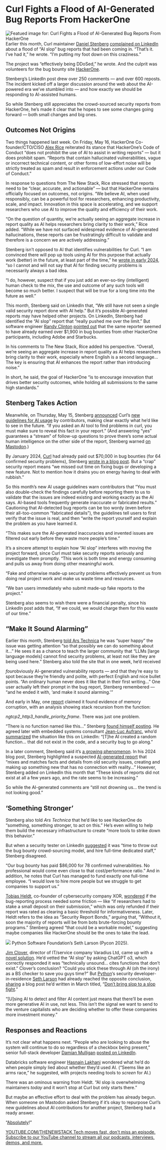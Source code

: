 # Curl Fights a Flood of AI-Generated Bug Reports From HackerOne
![Featued image for: Curl Fights a Flood of AI-Generated Bug Reports From HackerOne](https://cdn.thenewstack.io/media/2025/05/2a944577-sky-2713230_1280-1024x768.jpg)
Earlier this month, Curl maintainer [Daniel Stenberg](https://www.linkedin.com/in/danielstenberg/) [complained on LinkedIn](https://www.linkedin.com/posts/danielstenberg_hackerone-curl-activity-7324820893862363136-glb1?utm_source=share&utm_medium=member_desktop&rcm=ACoAAAy0NmwBik8M9HA68ZGPBUrhjbXeEOFFBaA) about a flood of “AI slop” bug reports that had been coming in. “That’s it. I’ve had it,” he wrote. “I’m putting my foot down on this craziness.”

The project was “effectively being DDoSed,” he wrote. And the culprit was volunteers for the bug bounty site [HackerOne](https://www.hackerone.com/).

Stenberg’s LinkedIn post drew over 250 comments — and over 600 reposts. The incident kicked off a larger discussion around the web about the AI-powered era we’ve stumbled into — and how exactly we should be responding to AI-assisted humans.

So while Stenberg still appreciates the crowd-sourced security reports from HackerOne, he’s made it clear that he hopes to see some changes going forward — both small changes and big ones.

## Outcomes Not Origins
Two things happened last week. On Friday, May 16, HackerOne Co-founder/CTO/CISO [Alex Rice](https://www.linkedin.com/in/alexrice/) reiterated its stance that HackerOne’s Code of Conduct “does not prohibit the use of AI to assist in writing reports” — but it does prohibit spam. “Reports that contain hallucinated vulnerabilities, vague or incorrect technical content, or other forms of low-effort noise will be strictly treated as spam and result in enforcement actions under our Code of Conduct.”

In response to questions from The New Stack, Rice stressed that reports need to be “clear, accurate, and actionable” — but that HackerOne remains officially focused on outcomes, not origins. “We believe AI, when used responsibly, can be a powerful tool for researchers, enhancing productivity, scale, and impact. Innovation in this space is accelerating, and we support researchers who use AI to improve the quality and efficiency of their work.

“On the question of quantity, we’re actually seeing an aggregate increase in report quality as AI helps researchers bring clarity to their work,” Rice added. “While we have not surfaced widespread evidence of AI-generated hallucinations, these reports can be frustratingly difficult to validate and therefore is a concern we are actively addressing.”

Stenberg isn’t opposed to AI that identifies vulnerabilities for Curl. “I am convinced there will pop up tools using AI for this purpose that actually work (better) in the future, at least part of the time,” he [wrote in early 2024](https://daniel.haxx.se/blog/2024/01/02/the-i-in-llm-stands-for-intelligence/), “so I cannot and will not say that AI for finding security problems is necessarily always a bad idea.

“I do, however, suspect that if you just add an ever-so-tiny (intelligent) human check to the mix, the use and outcome of any such tools will become so much better. I suspect that will be true for a long time into the future as well.”

This month, Stenberg said on LinkedIn that, “We still have not seen a single valid security report done with AI help.” But it’s possible AI-generated reports may have helped other projects. On LinkedIn, Stenberg had identified the “AI slop” report that “really pushed me over the limit.” But software engineer [Randy Clinton](https://www.linkedin.com/in/raclinton/) [pointed out](https://www.linkedin.com/feed/update/urn:li:activity:7324820893862363136?commentUrn=urn%3Ali%3Acomment%3A%28activity%3A7324820893862363136%2C7324823934531432448%29&replyUrn=urn%3Ali%3Acomment%3A%28activity%3A7324820893862363136%2C7324923922045411328%29&dashCommentUrn=urn%3Ali%3Afsd_comment%3A%287324823934531432448%2Curn%3Ali%3Aactivity%3A7324820893862363136%29&dashReplyUrn=urn%3Ali%3Afsd_comment%3A%287324923922045411328%2Curn%3Ali%3Aactivity%3A7324820893862363136%29) that the same reporter seemed to have already earned over $1,900 in bug bounties from other HackerOne participants, including Adobe and Starbucks.

In his comments to The New Stack, Rice added his perspective. “Overall, we’re seeing an aggregate increase in report quality as AI helps researchers bring clarity to their work, especially where English is a second language… The key is ensuring that AI enhances the report rather than introducing noise.”

In short, he said, the goal of HackerOne “is to encourage innovation that drives better security outcomes, while holding all submissions to the same high standards.”

## Stenberg Takes Action
Meanwhile, on Thursday, May 15, Stenberg [announced](https://mastodon.social/@bagder/114511780991862687) Curl’s [new guidelines for AI usage](https://curl.se/dev/contribute.html#on-ai-use-in-curl) by contributors, making clear exactly what he’d like to see in the future. “If you asked an AI tool to find problems in curl, you must make sure to reveal this fact in your report.” (And answering “yes” guarantees a “stream” of follow-up questions to prove there’s some actual human intelligence on the other side of the report, Stenberg warned [on Mastodon](https://mastodon.social/@bagder/114450295029056683).)

By January 2024, [Curl](https://thenewstack.io/you-too-could-have-made-curl-daniel-stenberg-at-fosdem/) had already paid out $70,000 in bug bounties (for 64 confirmed security problems), Stenberg [wrote in a blog post](https://daniel.haxx.se/blog/2024/01/02/the-i-in-llm-stands-for-intelligence/). But a “crap” security report means “we missed out time on fixing bugs or developing a new feature. Not to mention how it drains you on energy having to deal with rubbish.”

So this month’s new AI usage guidelines warn contributors that “You must also double-check the findings carefully before reporting them to us to validate that the issues are indeed existing and working exactly as the AI says. AI-based tools frequently generate inaccurate or fabricated results.” Cautioning that AI-detected bug reports can be too wordy (even before their all-too-common “fabricated details”), the guidelines tell users to first verify that the issue is real, and then “write the report yourself and explain the problem as you have learned it.

“This makes sure the AI-generated inaccuracies and invented issues are filtered out early before they waste more people’s time.”

It’s a sincere attempt to explain how “AI slop” interferes with moving the project forward, since Curl must take security reports seriously and investigate them promptly. “This work is both time and energy consuming and pulls us away from doing other meaningful work.

“Fake and otherwise made-up security problems effectively prevent us from doing real project work and make us waste time and resources.

“We ban users immediately who submit made-up fake reports to the project.”

Stenberg also seems to wish there were a financial penalty, since his LinkedIn post adds that, “If we could, we would charge them for this waste of our time.”

## “Make It Sound Alarming”
Earlier this month, Stenberg [told Ars Technica](https://arstechnica.com/gadgets/2025/05/open-source-project-curl-is-sick-of-users-submitting-ai-slop-vulnerabilities/) he was “super happy” the issue was getting attention “so that possibly we can do something about it…” He sees it as a chance to teach the larger community that “LLMs [large language models] cannot find security problems, at least not like they are being used here.” Stenberg also told the site that in one week, he’d received

*four*obviously AI-generated vulnerability reports — and that they’re easy to spot because they’re friendly and polite, with perfect English and nice bullet points. “An ordinary human never does it like that in their first writing…”
One user actually left their prompt in the bug report, Stenberg remembered — “and he ended it with, ‘and make it sound alarming.'”

And early in May, one [report](https://hackerone.com/reports/3125832) claimed it found evidence of memory corruption, with an analysis showing stack recursion from the function:

*ngtcp2_http3_handle_priority_frame*.
There was just one problem.

“There is no function named like this…” Stenberg [found himself posting](https://hackerone.com/reports/3125832#activity-34392850). He agreed later with embedded systems consultant [Jean-Luc Aufranc](https://www.linkedin.com/in/cnxsoft/), who’d [summarized](https://www.linkedin.com/feed/update/urn:li:activity:7324820893862363136?commentUrn=urn%3Ali%3Acomment%3A%28activity%3A7324820893862363136%2C7324823934531432448%29&replyUrn=urn%3Ali%3Acomment%3A%28activity%3A7324820893862363136%2C7325150930834743296%29&dashCommentUrn=urn%3Ali%3Afsd_comment%3A%287324823934531432448%2Curn%3Ali%3Aactivity%3A7324820893862363136%29&dashReplyUrn=urn%3Ali%3Afsd_comment%3A%287325150930834743296%2Curn%3Ali%3Aactivity%3A7324820893862363136%29) the situation like this on LinkedIn: “[T]he AI created a random function… that did not exist in the code, and a security bug to go along.”

In a later comment, Stenberg said it’s [a growing phenomenon](https://www.linkedin.com/feed/update/urn:li:activity:7324820893862363136?commentUrn=urn%3Ali%3Acomment%3A%28activity%3A7324820893862363136%2C7324854476945719296%29&replyUrn=urn%3Ali%3Acomment%3A%28activity%3A7324820893862363136%2C7324901273827217408%29&dashCommentUrn=urn%3Ali%3Afsd_comment%3A%287324854476945719296%2Curn%3Ali%3Aactivity%3A7324820893862363136%29&dashReplyUrn=urn%3Ali%3Afsd_comment%3A%287324901273827217408%2Curn%3Ali%3Aactivity%3A7324820893862363136%29). In his 2024 blog post, Stenberg highlighted a suspected [AI-generated report](https://hackerone.com/reports/2199174) that “mixes and matches facts and details from old security issues, creating and making up something new that has no connection with reality…” However, Stenberg added on LinkedIn this month that “These kinds of reports did not exist at all a few years ago, and the rate seems to be increasing.”

So while the AI-generated comments are “still not drowning us… the trend is not looking good.”

## ‘Something Stronger’
Stenberg also told *Ars Technica* that he’d like to see HackerOne do “something, something stronger, to act on this.” He’s even willing to help them build the necessary infrastructure to create “more tools to strike down this behavior.”

But when a security tester on LinkedIn [suggested](https://www.linkedin.com/feed/update/urn:li:activity:7324820893862363136?commentUrn=urn%3Ali%3Acomment%3A%28activity%3A7324820893862363136%2C7325880597157928960%29&dashCommentUrn=urn%3Ali%3Afsd_comment%3A%287325880597157928960%2Curn%3Ali%3Aactivity%3A7324820893862363136%29) it was “time to throw out the bug bounty crowd-sourcing model, and hire full-time dedicated staff,” Stenberg disagreed.

“Our bug bounty has paid $86,000 for 78 confirmed vulnerabilities. No professional would come even close to that cost/performance ratio.” And in addition, he notes that Curl has managed to fund exactly one full-time employee. “I would love to hire more people but we struggle to get companies to support us.”

[Tobias Heldt](https://www.linkedin.com/in/tobias-heldt-214561264/), co-founder of cybersecurity company XOR, [wondered](https://www.linkedin.com/feed/update/urn:li:activity:7324820893862363136?commentUrn=urn%3Ali%3Acomment%3A%28activity%3A7324820893862363136%2C7325545476110409729%29&dashCommentUrn=urn%3Ali%3Afsd_comment%3A%287325545476110409729%2Curn%3Ali%3Aactivity%3A7324820893862363136%29) if the bug-reporting process needed some friction — like “if researchers had to stake a small deposit on their submission,” which was only refunded if their report was rated as clearing a basic threshold for informativeness. Later, Heldt refers to the idea as “Security Report Bonds,” arguing that, “Without it, soon the majority of reports will be from bots brute-forcing bounty programs.”
Stenberg agreed “that could be a workable model,” suggesting maybe companies like HackerOne should be the ones to take the lead.

![](https://cdn.thenewstack.io/media/2025/05/204d3b7f-python-seth_larson-300x225.jpg)
Python Software Foundation’s Seth Larson (Pycon 2025).

[Jim Clover](https://www.linkedin.com/in/jim-clover-obe-996b8724/), director of IT/service company Varadius Ltd, came up with a [novel solution](https://www.linkedin.com/feed/update/urn:li:activity:7324820893862363136?commentUrn=urn%3Ali%3Acomment%3A%28activity%3A7324820893862363136%2C7324864784556769280%29&dashCommentUrn=urn%3Ali%3Afsd_comment%3A%287324864784556769280%2Curn%3Ali%3Aactivity%3A7324820893862363136%29). He’d vetted the “AI slop” by asking ChatGPT o3, which correctly responded it was “technically unsound… cites functions that don’t exist.” Clover’s conclusion? “Could you stick these through AI (oh the irony) as a BS checker to save you guys time?”
But [Python](https://thenewstack.io/what-is-python/)‘s security developer-in-residence [Seth Larson](https://thenewstack.io/pythons-new-security-developer-has-plans-to-secure-the-language/) had already reached the opposite conclusion, [sharing](https://www.linkedin.com/feed/update/urn:li:activity:7324820893862363136/?commentUrn=urn%3Ali%3Acomment%3A%28activity%3A7324820893862363136%2C7324864784556769280%29&replyUrn=urn%3Ali%3Acomment%3A%28activity%3A7324820893862363136%2C7325554175856062465%29&dashCommentUrn=urn%3Ali%3Afsd_comment%3A%287324864784556769280%2Curn%3Ali%3Aactivity%3A7324820893862363136%29&dashReplyUrn=urn%3Ali%3Afsd_comment%3A%287325554175856062465%2Curn%3Ali%3Aactivity%3A7324820893862363136%29) a blog post he’d written in March titled, “[Don’t bring slop to a slop fight](https://sethmlarson.dev/dont-bring-slop-to-a-slop-fight).”

“[U]sing AI to detect and filter AI content just means that there’ll be even more generative AI in use, not less. This isn’t the signal we want to send to the venture capitalists who are deciding whether to offer these companies more investment money.”

## Responses and Reactions
It’s not clear what happens next. “People who are looking to abuse the system will continue to do so regardless of a checkbox being present,” senior full-stack developer [Damian Mulligan](https://www.linkedin.com/in/damian-mulligan-896b303a/) [posted on LinkedIn](https://www.linkedin.com/feed/update/urn:li:activity:7324820893862363136?commentUrn=urn%3Ali%3Acomment%3A%28activity%3A7324820893862363136%2C7325948820868005891%29&dashCommentUrn=urn%3Ali%3Afsd_comment%3A%287325948820868005891%2Curn%3Ali%3Aactivity%3A7324820893862363136%29).

Databricks software engineer [Hasnain Lakhani](https://www.linkedin.com/feed/update/urn:li:activity:7324820893862363136?commentUrn=urn%3Ali%3Acomment%3A%28activity%3A7324820893862363136%2C7324870102380617729%29&dashCommentUrn=urn%3Ali%3Afsd_comment%3A%287324870102380617729%2Curn%3Ali%3Aactivity%3A7324820893862363136%29) wondered what he’d do when people simply lied about whether they’d used AI. (“Seems like an arms race,” he suggested, with projects needing tools to *screen* for AI.)

There was an ominous warning from Heldt. “AI slop is overwhelming maintainers *today* and it won’t stop at Curl but only starts there.”

But maybe an effective effort to deal with the problem has already begun. When someone on Mastodon asked Stenberg if it’s okay to repurpose Curl’s new guidelines about AI contributions for another project, Stenberg had a ready answer.

“[Absolutely](https://mastodon.social/@bagder/114512085821167451)!”

[
YOUTUBE.COM/THENEWSTACK
Tech moves fast, don't miss an episode. Subscribe to our YouTube
channel to stream all our podcasts, interviews, demos, and more.
](https://youtube.com/thenewstack?sub_confirmation=1)